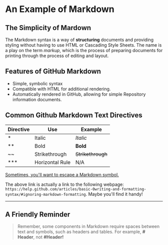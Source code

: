 # **An Example of Markdown**

## The Simplicity of Mardown

The Markdown syntax is a way of **structuring** documents and providing styling without having to use HTML or Cascading Style Sheets. The name is a play on the term *markup*, which is the process of preparing documents for printing through the process of editing and layout.
## Features of GitHub Markdown

* Simple, symbolic syntax
* Compatible with HTML for additional rendering.
* Automatically rendered in GitHub, allowing for simple Repository information documents.

## Common Github Markdown Text Directives

Directive| Use| Example
---|---|---|
*| Italic| *Italic*|
**| Bold| **Bold**|
~~| Strikethrough| ~~Strikethrough~~
***| Horizontal Rule| N/A

[Sometimes, you'll want to escape a Markdown symbol.](https://help.github.com/articles/basic-0writing-and-formatting-syntax/#ignoring-markdown-formatting)

The above link is actually a link to the following webpage: `https://help.github.com/articles/basic-0writing-and-formatting-syntax/#ignoring-markdown-formatting`. Maybe you'll find it handy!

***
## A Friendly Reminder

> Remember, some components in Markdown require spaces between text and symbols, such as headers and tables. For example, **# Header**, not **#Header!**
